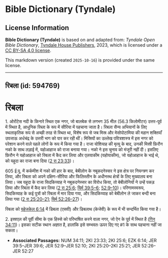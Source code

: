 # Bible Dictionary (Tyndale)

## License Information

**Bible Dictionary (Tyndale)** is based on and adapted from: _Tyndale Open Bible Dictionary_, [Tyndale House Publishers](https://tyndaleopenresources.com/), 2023, which is licensed under a [CC BY-SA 4.0 license](https://creativecommons.org/licenses/by-sa/4.0/legalcode.en).

This markdown version (created `2025-10-16`) is provided under the same license.



--------------------------------

## रिबला (id: 594769)

रिबला
=====

1\. ओरोंटेस नदी के किनारे स्थित एक नगर, जो बालबेक से लगभग 35 मील (56\.3 किलोमीटर) उत्तर\-पूर्व में स्थित है, आधुनिक रिब्ला के रूप में सीरिया में पहचाना जाता है। रिबला सैन्य अभियानों के लिए स्थलाकृतिक रूप से अच्छी तरह से स्थित था, विशेष रूप से जब मिस्र और मेसोपोटामिया की महान शक्तियाँ उपजाऊ अर्धचंद्र के उत्तरी भाग को पार कर रही थीं। मिस्रियों का उल्लेख पवित्रशास्त्र में इस नगर को परेशान करने वाले पहले लोगों के रूप में किया गया है। राजा योशियाह की मृत्यु के बाद, उनकी मिस्री फ़िरौन नको के साथ लड़ाई में, यहोआहाज को राजा बनाया गया। नको ने इस चुनाव को मंजूरी नहीं दी। इसलिए फ़िरौन ने यहोआहाज को रिबला में कैद कर लिया और एलयाकीम (यहोयाकीम), जो यहोआहाज के भाई थे, को यहूदा का राजा बना दिया ([2 रा 23:33](https://ref.ly/2Kgs23:33))।

605 ई.पू. में कर्कमीश में नको की हार के बाद, बेबीलोन के नबूकदनेस्सर ने इस क्षेत्र पर नियन्त्रण कर लिया, और रिबला को अपने दक्षिण\-सीरिया और फिलिस्तीन के अधीनस्थ क्षेत्रों के लिए मुख्यालय बना लिया। जब यहूदा के राजा सिदकिय्याह ने नबूकदनेस्सर का विरोध किया, तो बेबीलोनियों ने उन्हें पकड़ लिया और रिबला में कैद कर लिया ([2 रा 25:6](https://ref.ly/2Kgs25:6); [यिर्म 39:5–6](https://ref.ly/Jer39:5-Jer39:6); [52:9–10](https://ref.ly/Jer52:9-Jer52:10))। परिणामस्वरूप, सिदकिय्याह के कई पुत्रों को रिबला में मार दिया गया, और सिदकिय्याह को बेबीलोन ले जाकर बन्दी बना लिया गया ([2 रा 25:20–21](https://ref.ly/2Kgs25:20-2Kgs25:21); [यिर्म 52:26–27](https://ref.ly/Jer52:26-Jer52:27))।

रिबला को [यहेजकेल 6:14](https://ref.ly/Ezek6:14) में डिबला (एसवी) और डिबलाथ (केजेवी) के रूप में भी सन्दर्भित किया गया है।

2\. इस्राएल की पूर्वी सीमा के एक हिस्से को परिभाषित करने वाला नगर, जो ऐन के पूर्व में स्थित है ([गिन 34:11](https://ref.ly/Num34:11))। इसका सटीक स्थान अज्ञात है, हालांकि इसे सम्भवतः ऊपर दिए गए \#1 के साथ पहचाना नहीं जा सकता।

* **Associated Passages:** NUM 34:11; 2KI 23:33; 2KI 25:6; EZK 6:14; JER 39:5–JER 39:6; JER 52:9–JER 52:10; 2KI 25:20–2KI 25:21; JER 52:26–JER 52:27


